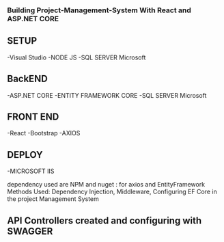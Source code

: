 ### Building Project-Management-System With React and ASP.NET CORE

## SETUP
-Visual Studio
-NODE JS
-SQL SERVER Microsoft

## BackEND
-ASP.NET CORE
-ENTITY FRAMEWORK CORE
-SQL SERVER Microsoft

## FRONT END
-React
-Bootstrap
-AXIOS

## DEPLOY
-MICROSOFT IIS

dependency used are NPM and nuget : for axios and EntityFramework
Methods Used: Dependency Injection, Middleware, Configuring EF Core in the project Management System

## API Controllers created and configuring with SWAGGER 
